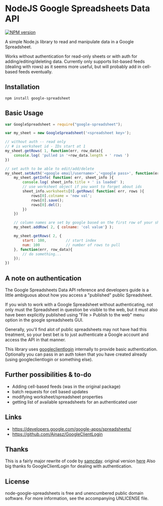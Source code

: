 # NodeJS Google Spreadsheets Data API

[![NPM version](https://badge.fury.io/js/google-spreadsheet.png)](http://badge.fury.io/js/google-spreadsheet)

A simple Node.js library to read and manipulate data in a Google Spreadsheet.

Works without authentication for read-only sheets or with auth for adding/editing/deleting data. Currently only supports list-based feeds (dealing with rows) as it seems more useful, but will probably add in cell-based feeds eventually.


## Installation

```
npm install google-spreadsheet
```


## Basic Usage

``` javascript
var GoogleSpreadsheet = require("google-spreadsheet");

var my_sheet = new GoogleSpreadsheet('<spreadsheet key>');

// without auth -- read only
// # is worksheet id - IDs start at 1
my_sheet.getRows( 1, function(err, row_data){
	console.log( 'pulled in '+row_data.length + ' rows ')
})

// set auth to be able to edit/add/delete
my_sheet.setAuth('<google email/username>','<google pass>', function(err){
	my_sheet.getInfo( function( err, sheet_info ){
		console.log( sheet_info.title + ' is loaded' );
		// use worksheet object if you want to forget about ids
		sheet_info.worksheets[0].getRows( function( err, rows ){
			rows[0].colname = 'new val';
			rows[0].save();
			rows[0].del();
		})
	})

	// column names are set by google based on the first row of your sheet
	my_sheet.addRow( 2, { colname: 'col value'} );

	my_sheet.getRows( 2, {
		start: 100,			// start index
		num: 100			// number of rows to pull
	}, function(err, row_data){
		// do something...
	});
})
```


## A note on authentication

The Google Spreadsheets Data API reference and developers guide is a little ambiguous about how you access a "published" public Spreadsheet.

If you wish to work with a Google Spreadsheet without authenticating, not only 
must the Spreadsheet in question be visible to the web, but it must also have 
been explicitly published using "File > Publish to the web" menu option in the google spreadsheets GUI.

Generally, you'll find alot of public spreadsheets may not have had this 
treatment, so your best bet is to just authenticate a Google account and 
access the API in that manner.

This library uses [googleclientlogin](https://github.com/Ajnasz/GoogleClientLogin) internally to provide basic authentication. Optionally you can pass in an auth token that you have created already (using googleclientlogin or something else).


## Further possibilities & to-do

- Adding cell-based feeds (was in the original package)
- batch requests for cell based updates
- modifying worksheet/spreadsheet properties
- getting list of available spreadsheets for an authenticated user

## Links

- <https://developers.google.com/google-apps/spreadsheets/>
- <https://github.com/Ajnasz/GoogleClientLogin>


## Thanks
This is a fairly major rewrite of code by [samcday](https://github.com/samcday). original version [here](https://github.com/samcday/node-google-spreadsheets)
Also big thanks fo GoogleClientLogin for dealing with authentication.


## License
node-google-spreadsheets is free and unencumbered public domain software. For more information, see the accompanying UNLICENSE file.

